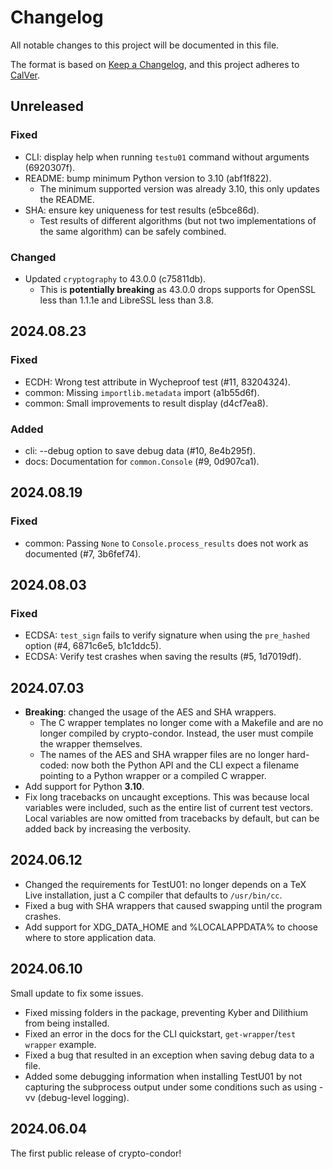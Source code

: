 # Changelog

All notable changes to this project will be documented in this file.

The format is based on [Keep a Changelog](https://keepachangelog.com/en/1.0.0/),
and this project adheres to [CalVer](https://calver.org/).

## Unreleased

### Fixed

- CLI: display help when running `testu01` command without arguments (6920307f).
- README: bump minimum Python version to 3.10 (abf1f822).
  - The minimum supported version was already 3.10, this only updates the
    README.
- SHA: ensure key uniqueness for test results (e5bce86d).
  - Test results of different algorithms (but not two implementations of the
    same algorithm) can be safely combined.

### Changed

- Updated `cryptography` to 43.0.0 (c75811db).
  - This is **potentially breaking** as 43.0.0 drops supports for OpenSSL less
    than 1.1.1e and LibreSSL less than 3.8.

## 2024.08.23

### Fixed

- ECDH: Wrong test attribute in Wycheproof test (#11, 83204324).
- common: Missing `importlib.metadata` import (a1b55d6f).
- common: Small improvements to result display (d4cf7ea8).

### Added

- cli: --debug option to save debug data (#10, 8e4b295f).
- docs: Documentation for `common.Console` (#9, 0d907ca1).

## 2024.08.19

### Fixed

- common: Passing `None` to `Console.process_results` does not work as
  documented (#7, 3b6fef74).

## 2024.08.03

### Fixed

- ECDSA: `test_sign` fails to verify signature when using the `pre_hashed`
  option (#4, 6871c6e5, b1c1ddc5).
- ECDSA: Verify test crashes when saving the results (#5, 1d7019df).

## 2024.07.03

- **Breaking**: changed the usage of the AES and SHA wrappers.
  - The C wrapper templates no longer come with a Makefile and are no longer
    compiled by crypto-condor. Instead, the user must compile the wrapper
    themselves.
  - The names of the AES and SHA wrapper files are no longer hard-coded: now
    both the Python API and the CLI expect a filename pointing to a Python
    wrapper or a compiled C wrapper.
- Add support for Python **3.10**.
- Fix long tracebacks on uncaught exceptions. This was because local variables
  were included, such as the entire list of current test vectors. Local
  variables are now omitted from tracebacks by default, but can be added back by
  increasing the verbosity.

## 2024.06.12

- Changed the requirements for TestU01: no longer depends on a TeX Live
  installation, just a C compiler that defaults to `/usr/bin/cc`.
- Fixed a bug with SHA wrappers that caused swapping until the program crashes.
- Add support for XDG_DATA_HOME and %LOCALAPPDATA% to choose where to store
  application data.

## 2024.06.10

Small update to fix some issues.

- Fixed missing folders in the package, preventing Kyber and Dilithium from
  being installed.
- Fixed an error in the docs for the CLI quickstart, `get-wrapper`/`test
  wrapper` example.
- Fixed a bug that resulted in an exception when saving debug data to a file.
- Added some debugging information when installing TestU01 by not capturing the
  subprocess output under some conditions such as using -vv (debug-level
  logging).

## 2024.06.04

The first public release of crypto-condor!

